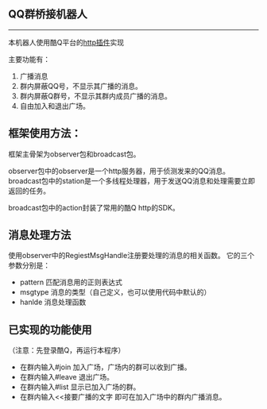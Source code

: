 ## QQ群桥接机器人
----
本机器人使用酷Q平台的[http插件](https://cqhttp.cc/docs/4.8/#/)实现

主要功能有：

1. 广播消息
2. 群内屏蔽QQ号，不显示其广播的消息。
3. 群内屏蔽Q群号，不显示其群内成员广播的消息。
4. 自由加入和退出广场。

## 框架使用方法：

框架主骨架为observer包和broadcast包。

observer包中的observer是一个http服务器，用于侦测发来的QQ消息。
broadcast包中的station是一个多线程处理器，用于发送QQ消息和处理需要立即返回的任务。

broadcast包中的action封装了常用的酷Q http的SDK。

## 消息处理方法

使用observer中的RegiestMsgHandle注册要处理的消息的相关函数。
它的三个参数分别是：
* pattern 匹配消息用的正则表达式
* msgtype 消息的类型（自己定义，也可以使用代码中默认的）
* hanlde 消息处理函数

## 已实现的功能使用
（注意：先登录酷Q，再运行本程序）

* 在群内输入#join 加入广场，广场内的群可以收到广播。
* 在群内输入#leave 退出广场。
* 在群内输入#list 显示已加入广场的群。
* 在群内输入<<接要广播的文字 即可在加入广场中的群内广播消息。
